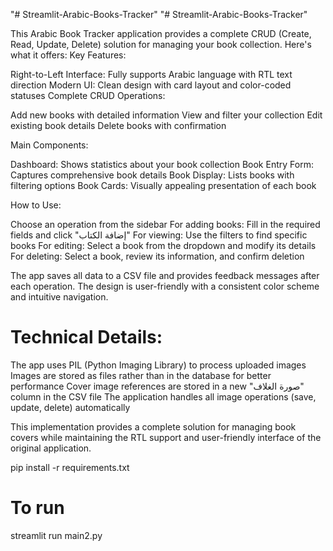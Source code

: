 "# Streamlit-Arabic-Books-Tracker" 
"# Streamlit-Arabic-Books-Tracker" 

This Arabic Book Tracker application provides a complete CRUD (Create, Read, Update, Delete) solution for managing your book collection. Here's what it offers:
Key Features:

Right-to-Left Interface: Fully supports Arabic language with RTL text direction
Modern UI: Clean design with card layout and color-coded statuses
Complete CRUD Operations:

Add new books with detailed information
View and filter your collection
Edit existing book details
Delete books with confirmation



Main Components:

Dashboard: Shows statistics about your book collection
Book Entry Form: Captures comprehensive book details
Book Display: Lists books with filtering options
Book Cards: Visually appealing presentation of each book

How to Use:

Choose an operation from the sidebar
For adding books: Fill in the required fields and click "إضافة الكتاب"
For viewing: Use the filters to find specific books
For editing: Select a book from the dropdown and modify its details
For deleting: Select a book, review its information, and confirm deletion

The app saves all data to a CSV file and provides feedback messages after each operation. The design is user-friendly with a consistent color scheme and intuitive navigation.


# Technical Details:

The app uses PIL (Python Imaging Library) to process uploaded images
Images are stored as files rather than in the database for better performance
Cover image references are stored in a new "صورة الغلاف" column in the CSV file
The application handles all image operations (save, update, delete) automatically

This implementation provides a complete solution for managing book covers while maintaining the RTL support and user-friendly interface of the original application.



pip install -r requirements.txt

# To run
streamlit run main2.py
